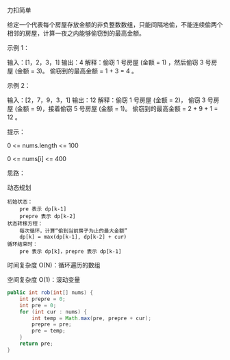 力扣简单



给定一个代表每个房屋存放金额的非负整数数组，只能间隔地偷，不能连续偷两个相邻的房屋，计算一夜之内能够偷窃到的最高金额。 



示例 1：

输入：[1，2，3，1]
输出：4
解释：偷窃 1 号房屋 (金额 = 1) ，然后偷窃 3 号房屋 (金额 = 3)。
     偷窃到的最高金额 = 1 + 3 = 4 。



示例 2：

输入：[2，7，9，3，1]
输出：12
解释：偷窃 1 号房屋 (金额 = 2)， 偷窃 3 号房屋 (金额 = 9)，接着偷窃 5 号房屋 (金额 = 1)。
     偷窃到的最高金额 = 2 + 9 + 1 = 12 。



提示：

0 <= nums.length <= 100

0 <= nums[i] <= 400



思路：

动态规划

    初始状态：
        pre 表示 dp[k-1]
        prepre 表示 dp[k-2]
    状态转移方程：
    	每次循环，计算“偷到当前房子为止的最大金额”
    	dp[k] = max(dp[k-1], dp[k-2] + cur) 
    循环结束时：
    	pre 表示 dp[k]，prepre 表示 dp[k-1]



时间复杂度 O(N)：循环遍历的数组

空间复杂度 O(1)：滚动变量

```java
public int rob(int[] nums) {
    int prepre = 0;
    int pre = 0;
    for (int cur : nums) {
        int temp = Math.max(pre, prepre + cur);
        prepre = pre;
        pre = temp;
    }
    return pre;
}
```
